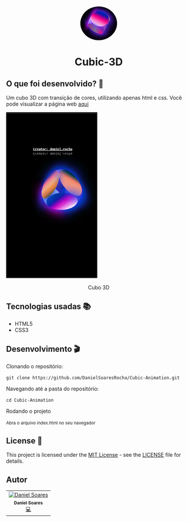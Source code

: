<p align="center">
  <img src="assets/cubic.png" width="100px" float="center" style="border-radius: 50%"/>
</p>

<h1 align="center">Cubic-3D</h1>

## O que foi desenvolvido? 🚀

Um cubo 3D com transição de cores, utilizando apenas html e css. Você pode visualizar a página web [aqui](https://cubic-animation.vercel.app/)

![git to demo](assets/cubic-gif.gif)

<div align="center">
    Cubo 3D
</div>

## Tecnologias usadas 📚

- HTML5
- CSS3

## Desenvolvimento 🎬

Clonando o repositório:

```
git clone https://github.com/DanielSoaresRocha/Cubic-Animation.git
```

Navegando até a pasta do repositório:

```
cd Cubic-Animation
```

Rodando o projeto

<small>Abra o arquivo index.html no seu navegador</small>
<br />

## License 📝

This project is licensed under the [MIT License](https://opensource.org/licenses/MIT) - see the [LICENSE](LICENSE) file for details.

## Autor

<table>
  <tr>
    <td align="center"><a href="https://github.com/DanielSoaresRocha"><img src="https://avatars0.githubusercontent.com/u/43214747?s=400&u=a267d113c5469b84bf87d202cdb7129330e4c865&v=4" width="100px;" alt="Daniel Soares"/><br /><sub><b>Daniel Soares</b></sub></a><br /><a href="https://github.com/DanielSoaresRocha/ESIG-challenge/commits?author=DanielSoaresRocha" title="Code">💻</a></td>
  <tr>
</table>
